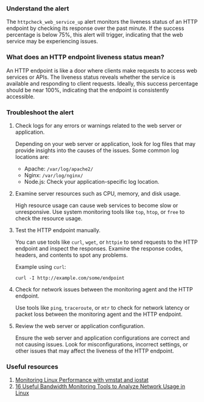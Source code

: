 ### Understand the alert

The `httpcheck_web_service_up` alert monitors the liveness status of an HTTP endpoint by checking its response over the past minute. If the success percentage is below 75%, this alert will trigger, indicating that the web service may be experiencing issues.

### What does an HTTP endpoint liveness status mean?

An HTTP endpoint is like a door where clients make requests to access web services or APIs. The liveness status reveals whether the service is available and responding to client requests. Ideally, this success percentage should be near 100%, indicating that the endpoint is consistently accessible.

### Troubleshoot the alert

1. Check logs for any errors or warnings related to the web server or application.

   Depending on your web server or application, look for log files that may provide insights into the causes of the issues. Some common log locations are:

   - Apache: `/var/log/apache2/`
   - Nginx: `/var/log/nginx/`
   - Node.js: Check your application-specific log location.

2. Examine server resources such as CPU, memory, and disk usage.

   High resource usage can cause web services to become slow or unresponsive. Use system monitoring tools like `top`, `htop`, or `free` to check the resource usage.

3. Test the HTTP endpoint manually.

   You can use tools like `curl`, `wget`, or `httpie` to send requests to the HTTP endpoint and inspect the responses. Examine the response codes, headers, and contents to spot any problems.

   Example using `curl`:

   ```
   curl -I http://example.com/some/endpoint
   ```

4. Check for network issues between the monitoring agent and the HTTP endpoint.

   Use tools like `ping`, `traceroute`, or `mtr` to check for network latency or packet loss between the monitoring agent and the HTTP endpoint.

5. Review the web server or application configuration.

   Ensure the web server and application configurations are correct and not causing issues. Look for misconfigurations, incorrect settings, or other issues that may affect the liveness of the HTTP endpoint.

### Useful resources

1. [Monitoring Linux Performance with vmstat and iostat](https://www.tecmint.com/linux-performance-monitoring-with-vmstat-and-iostat-commands/)
2. [16 Useful Bandwidth Monitoring Tools to Analyze Network Usage in Linux](https://www.tecmint.com/linux-network-bandwidth-monitoring-tools/)
